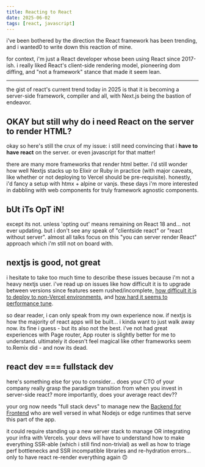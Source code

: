 ```yaml
---
title: Reacting to React
date: 2025-06-02
tags: [react, javascript]
---
```


i've been bothered by the direction the React framework has been trending, and i wanted0 to write down this reaction of mine.

<!-- excerpt-end -->

for context, i'm just a React developer whose been using React since 2017-ish. i really liked React's client-side rendering model, pioneering dom diffing, and "not a framework" stance that made it seem lean.

---

the gist of react's current trend today in 2025 is that it is becoming a server-side framework, compiler and all, with Next.js being the bastion of endeavor.

## OKAY but still why do i need React on the server to render HTML?

okay so here's still the crux of my issue: i still need convincing that i **have to have react** on the server. or even javascript for that matter!

there are many more frameworks that render html better. i'd still wonder how well Nextjs stacks up to Elixir or Ruby in practice (with major caveats, like whether or not deploying to Vercel should be pre-requisite). honestly, i'd fancy a setup with htmx + alpine or vanjs. these days i'm more interested in dabbling with web components for truly framework agnostic components.

## bUt iTs OpT iN!

except its not. unless 'opting out' means remaining on React 18 and... not ever updating. but i don't see any speak of "clientside react" or "react without server". almost all talks focus on this "you can server render React" approach which i'm still not on board with.

## nextjs is good, not great

i hesitate to take too much time to describe these issues because i'm not a heavy nextjs user. i've read up on issues like how difficult it is to upgrade between versions since features seem rushed/incomplete, [how difficult it is to deploy to non-Vercel environments](https://x.com/thdxr/status/1718308244383228124), and [how hard it seems to performance tune](https://www.reddit.com/r/nextjs/comments/1iuv3g1/big_rant_about_how_much_nextjs_sucks_at_any_type/).

so dear reader, i can only speak from my own experience now. if nextjs is how the majority of react apps will be built... i kinda want to just walk away now. its fine i guess - but its also not the best. i've not had great experiences with Page router, App router is slightly better for me to understand. ultimately it doesn't feel magical like other frameworks seem to.Remix did - and now its dead.

## react dev === fullstack dev

here's something else for you to consider... does your CTO of your company really grasp the paradigm transition from when you invest in server-side react? more importantly, does your average react dev??

your org now needs "full stack devs" to manage new the [Backend for Frontend](https://remix.run/docs/en/main/guides/bff) who are well versed in what Nodejs or edge runtimes that serve this part of the app.

it could require standing up a new server stack to manage OR integrating your infra with Vercels. your devs will have to understand how to make everything SSR-able (which i still find non-trivial) as well as how to triage perf bottlenecks and SSR incompatible libraries and re-hydration errors... only to have react re-render everything again 🙃
